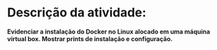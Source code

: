 # Descrição da atividade: 
**Evidenciar a instalação do Docker no Linux alocado em uma máquina virtual box.
Mostrar prints de instalação e configuração.**
